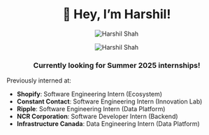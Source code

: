 
<h1 align="center">👋 Hey, I’m Harshil!</h1>

<p align="center"> <img src="https://komarev.com/ghpvc/?username=harshils1&label=Profile%20views&color=0e75b6&style=flat" alt="Harshil Shah" /> </p>
<p align="center" ><img src="https://github-readme-stats.vercel.app/api/top-langs?username=harshils1&show_icons=true&locale=en&layout=compact" alt="Harshil Shah" /></p>

<h3 align="center">Currently looking for Summer 2025 internships!</h3>

Previously interned at:
- **Shopify**: Software Engineering Intern (Ecosystem)
- **Constant Contact**: Software Engineering Intern (Innovation Lab)
- **Ripple**: Software Engineering Intern (Data Platform)
- **NCR Corporation**: Software Developer Intern (Backend)
- **Infrastructure Canada**: Data Engineering Intern (Data Platform)

<!--(https://github-readme-stats.vercel.app/api?username=harshils1&count_private=true&show_icons=true)]

<!---
harshils1/harshils1 is a ✨ special ✨ repository because its `README.md` (this file) appears on your GitHub profile.
You can click the Preview link to take a look at your changes.
--->
